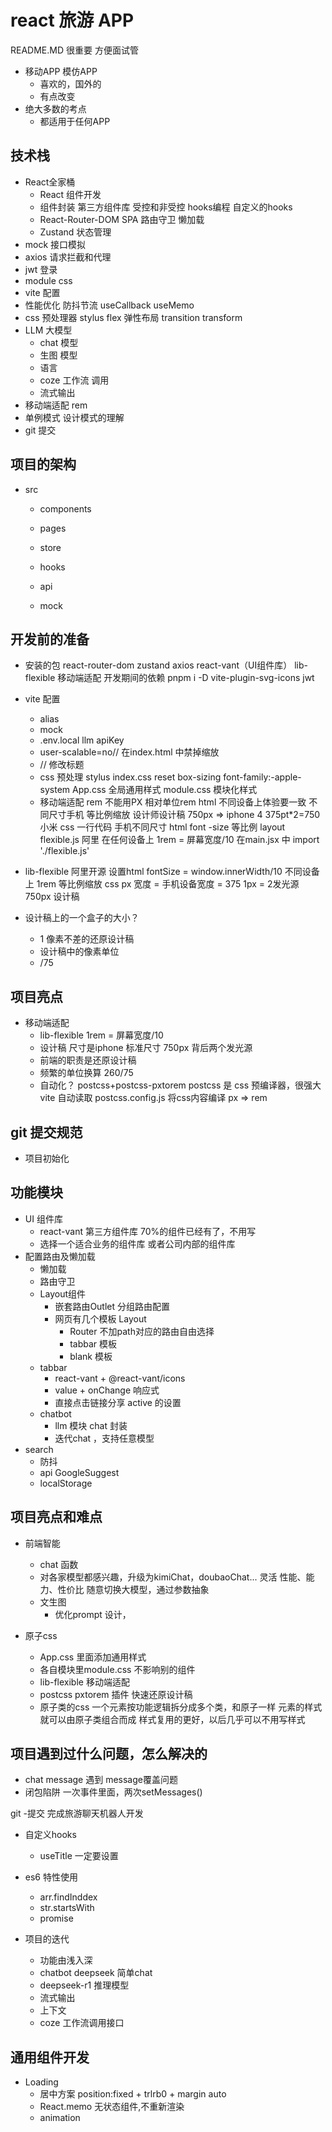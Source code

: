 # react 旅游 APP
README.MD 很重要 方便面试管
- 移动APP
  模仿APP
    - 喜欢的，国外的
    - 有点改变
- 绝大多数的考点
  - 都适用于任何APP

## 技术栈
- React全家桶
  - React 组件开发
  - 组件封装
      第三方组件库
      受控和非受控
      hooks编程 自定义的hooks
  - React-Router-DOM
      SPA
      路由守卫
      懒加载
  - Zustand 状态管理
- mock 接口模拟
- axios 请求拦截和代理
- jwt 登录
- module css
- vite 配置
- 性能优化
    防抖节流
    useCallback useMemo
- css 预处理器 stylus
    flex 弹性布局 
      transition 
      transform
- LLM 大模型
     - chat 模型
     - 生图 模型
     - 语言
     - coze 工作流 调用
     - 流式输出 
- 移动端适配
    rem
- 单例模式 设计模式的理解
- git 提交

## 项目的架构
- src
  - components
  - pages
  - store
  - hooks
  - api

  - mock

## 开发前的准备
- 安装的包
    react-router-dom zustand axios
    react-vant（UI组件库） lib-flexible 移动端适配
    开发期间的依赖 pnpm i -D 
    vite-plugin-svg-icons jwt 
- vite 配置
    - alias
    - mock
    - .env.local
    llm apiKey
    - user-scalable=no// 在index.html 中禁掉缩放
    - <title>旅游APP</title> // 修改标题
    - css 预处理
        stylus
        index.css reset
        box-sizing font-family:-apple-system
        App.css  全局通用样式
        module.css  模块化样式
    - 移动端适配 rem
        不能用PX 相对单位rem html
        不同设备上体验要一致
        不同尺寸手机 等比例缩放
        设计师设计稿 750px => iphone 4  375pt*2=750 
        小米
        css 一行代码 手机不同尺寸 html font -size 等比例
        layout 
        flexible.js 阿里 在任何设备上
        1rem = 屏幕宽度/10
        在main.jsx 中 import './flexible.js' 
- lib-flexible
    阿里开源
    设置html fontSize = window.innerWidth/10
    不同设备上 1rem 等比例缩放
    css px 宽度 = 手机设备宽度 = 375
    1px = 2发光源
    750px 设计稿

- 设计稿上的一个盒子的大小？
  - 1 像素不差的还原设计稿
  - 设计稿中的像素单位
  - /75

## 项目亮点
- 移动端适配
    - lib-flexible  1rem = 屏幕宽度/10
    - 设计稿 尺寸是iphone 标准尺寸 750px  背后两个发光源
    - 前端的职责是还原设计稿
    - 频繁的单位换算 260/75
    - 自动化？
        postcss+postcss-pxtorem
        postcss 是 css 预编译器，很强大
        vite 自动读取 postcss.config.js 将css内容编译
        px => rem
## git 提交规范
- 项目初始化

## 功能模块
- UI 组件库
    - react-vant 第三方组件库 70%的组件已经有了，不用写
    - 选择一个适合业务的组件库 或者公司内部的组件库
- 配置路由及懒加载
    - 懒加载
    - 路由守卫
    - Layout组件
        - 嵌套路由Outlet 分组路由配置
        - 网页有几个模板 Layout
            - Router 不加path对应的路由自由选择
            - tabbar 模板
            - blank 模板
    - tabbar
        - react-vant + @react-vant/icons
        - value + onChange 响应式
        - 直接点击链接分享 active 的设置
    - chatbot
        - llm 模块 chat 封装
        - 迭代chat ，支持任意模型
- search 
    - 防抖
    - api
         GoogleSuggest
    - localStorage
     
## 项目亮点和难点
- 前端智能
    - chat 函数
    - 对各家模型都感兴趣，升级为kimiChat，doubaoChat... 灵活
        性能、能力、性价比
        随意切换大模型，通过参数抽象
    - 文生图
      - 优化prompt 设计，
      
- 原子css
    - App.css 里面添加通用样式
    - 各自模块里module.css 不影响别的组件
    - lib-flexible 移动端适配
    - postcss pxtorem 插件 快速还原设计稿
    - 原子类的css
        一个元素按功能逻辑拆分成多个类，和原子一样
        元素的样式就可以由原子类组合而成
        样式复用的更好，以后几乎可以不用写样式

##  项目遇到过什么问题，怎么解决的
- chat message 遇到 message覆盖问题
- 闭包陷阱
    一次事件里面，两次setMessages()

git -提交 完成旅游聊天机器人开发

- 自定义hooks
    - useTitle
    一定要设置

- es6 特性使用
    - arr.findInddex
    - str.startsWith
    - promise

- 项目的迭代
    - 功能由浅入深
    - chatbot deepseek 简单chat
    - deepseek-r1 推理模型
    - 流式输出
    - 上下文
    - coze 工作流调用接口


## 通用组件开发
- Loading 
    - 居中方案
         position:fixed + trlrb0 + margin auto
    - React.memo 无状态组件,不重新渲染
    - animation





